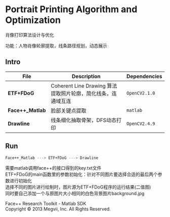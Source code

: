 # Portrait Printing Algorithm and Optimization 
肖像打印算法设计与优化

功能：人物肖像轮廓提取，线条路径规划，动态展示

## Intro
| File | Description | Dependencies |
| --- | --- | --- | 
| **ETF+FDoG** | Coherent Line Drawing 算法提取照片轮廓，简化线条，连通域互连 | `OpenCV2.1.0` |
| **Face++_Matlab** | 脸部关键点提取 | `matlab` |
| **Drawline** | 线条细化抽取骨架，DFS动态打印 | `OpenCV2.4.9` |

## Run
```bash
Face++_Matlab ---> ETF+FDoG ---> Drawline
```
需要matlab调用face++的接口得到的key.txt文件  
ETF+FDoG的main函数里的参数初始化：针对不同图片要选择合适的最后两个参数进行初始化  
选择不同的图片进行绘制时，图片源为ETF+FDoG程序的运行结果(二值图)  
同时要自己添加一个与原图片大小相同的白色背景图片background.jpg


Face++ Research Toolkit - Matlab SDK      
Copyright © 2013 Megvii, Inc. All Rights Reserved.   
